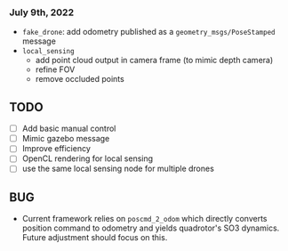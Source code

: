 ### July 9th, 2022
- `fake_drone`: add odometry published as a `geometry_msgs/PoseStamped` message
- `local_sensing`
  - add point cloud output in camera frame (to mimic depth camera)
  - refine FOV
  - remove occluded points


## TODO
- [ ] Add basic manual control
- [ ] Mimic gazebo message
- [ ] Improve efficiency
- [ ] OpenCL rendering for local sensing
- [ ] use the same local sensing node for multiple drones

## BUG
- Current framework relies on `poscmd_2_odom` which directly converts position command to odometry and yields quadrotor's SO3 dynamics. Future adjustment should focus on this. 